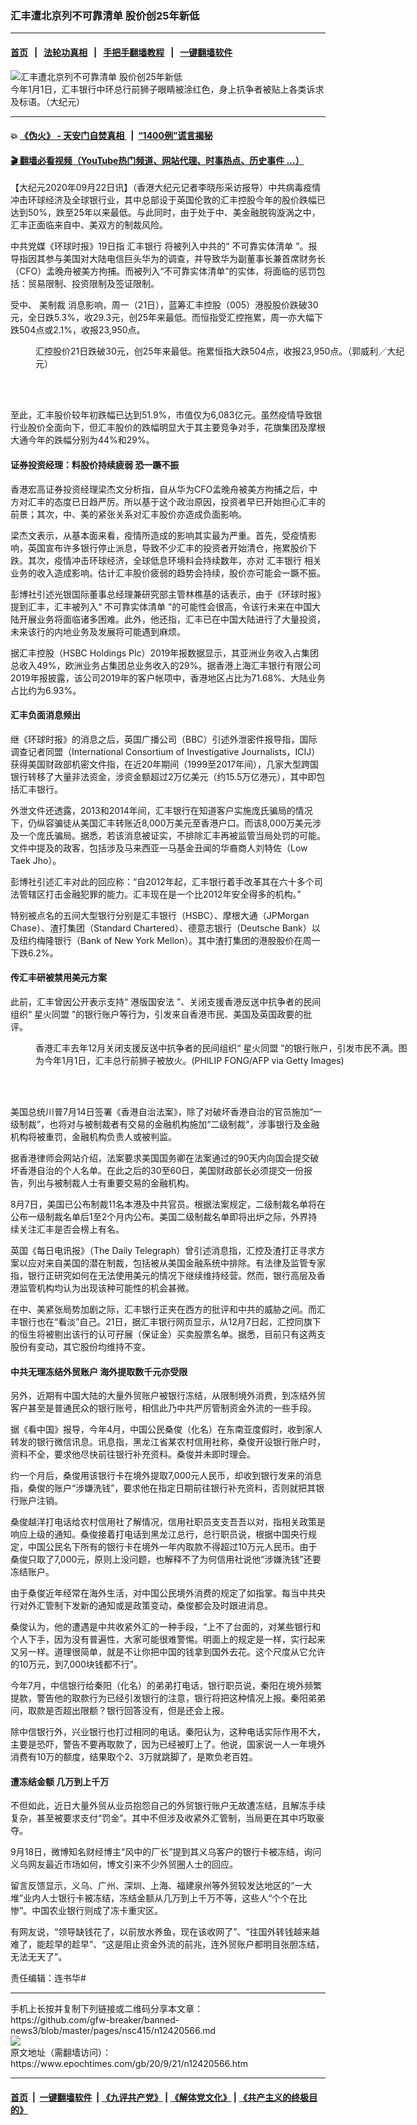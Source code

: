 ### 汇丰遭北京列不可靠清单 股价创25年新低
------------------------

#### [首页](https://github.com/gfw-breaker/banned-news3/blob/master/README.md) &nbsp;&nbsp;|&nbsp;&nbsp; [法轮功真相](https://github.com/begood0513/basic/blob/master/README.md)  &nbsp;&nbsp;|&nbsp;&nbsp; [手把手翻墙教程](https://github.com/gfw-breaker/guides/wiki)  &nbsp;&nbsp;|&nbsp;&nbsp; [一键翻墙软件](https://github.com/gfw-breaker/nogfw/blob/master/README.md)  



<div><img alt="汇丰遭北京列不可靠清单 股价创25年新低" class="attachment-djy_600_400 size-djy_600_400 wp-post-image" src="https://i.epochtimes.com/assets/uploads/2020/09/Z_XbEvzkecyUd48b_cut-600x400.jpg"/>
<div class="caption">
 今年1月1日，汇丰银行中环总行前狮子眼睛被涂红色，身上抗争者被贴上各类诉求及标语。（大纪元）
</div></div><hr/>

#### 💥 [《伪火》 - 天安门自焚真相 ](http://158.247.195.190:10000/videos/blog/weihuo.html)&nbsp; |&nbsp; [“1400例”谎言揭秘  ](http://158.247.195.190:10000/videos/blog/jiexi1400.html)

#### [ 🎬  翻墙必看视频（YouTube热门频道、网站代理、时事热点、历史事件 ...）](https://github.com/gfw-breaker/links/blob/master/banned.md)

<div><p>
 【大纪元2020年09月22日讯】（香港大纪元记者李晓彤采访报导）中共病毒疫情冲击环球经济及全球银行业，其中总部设于英国伦敦的汇丰控股今年的股价跌幅已达到50%，跌至25年以来最低。与此同时，由于处于中、美金融脱钩漩涡之中，汇丰正面临来自中、美双方的制裁风险。
</p>
<p>
 中共党媒《环球时报》19日指
 <ok href="https://www.epochtimes.com/gb/tag/%E6%B1%87%E4%B8%B0%E9%93%B6%E8%A1%8C.html">
  汇丰银行
 </ok>
 将被列入中共的“
 <ok href="https://www.epochtimes.com/gb/tag/%E4%B8%8D%E5%8F%AF%E9%9D%A0%E5%AE%9E%E4%BD%93%E6%B8%85%E5%8D%95.html">
  不可靠实体清单
 </ok>
 ”。报导指因其参与美国对大陆电信巨头华为的调查，并导致华为副董事长兼首席财务长（CFO）孟晚舟被美方拘捕。而被列入“不可靠实体清单”的实体，将面临的惩罚包括：贸易限制、投资限制及签证限制。
</p>
<p>
 受中、
 <ok href="https://www.epochtimes.com/gb/tag/%E7%BE%8E%E5%88%B6%E8%A3%81.html">
  美制裁
 </ok>
 消息影响，周一（21日），蓝筹汇丰控股（005）港股股价跌破30元，全日跌5.3%，收29.3元，创25年来最低。而恒指受汇控拖累，周一亦大幅下跌504点或2.1%，收报23,950点。
</p>
<figure class="wp-caption aligncenter" id="attachment_12420574" style="width: 600px">
 <ok href="https://i.epochtimes.com/assets/uploads/2020/09/5a928223429a451c99e913502aacda5c-e1600722624132.jpeg">
  <img alt="" class="size-large wp-image-12420574" src="https://i.epochtimes.com/assets/uploads/2020/09/5a928223429a451c99e913502aacda5c-600x450.jpeg"/>
 </ok>
 <br/><figcaption class="wp-caption-text">
  汇控股价21日跌破30元，创25年来最低。拖累恒指大跌504点，收报23,950点。（郭威利／大纪元）
 </figcaption><br/>
</figure><br/>
<p>
 至此，汇丰股价较年初跌幅已达到51.9%，市值仅为6,083亿元。虽然疫情导致银行业股价全面向下，但汇丰股价的跌幅明显大于其主要竞争对手，花旗集团及摩根大通今年的跌幅分别为44%和29%。
</p>
<h4>
 证券投资经理：料股价持续疲弱 恐一蹶不振
</h4>
<p>
 香港宏高证券投资经理梁杰文分析指，自从华为CFO孟晚舟被美方拘捕之后，中方对汇丰的态度已日趋严厉。所以基于这个政治原因，投资者早已开始担心汇丰的前景；其次，中、美的紧张关系对汇丰股价亦造成负面影响。
</p>
<p>
 梁杰文表示，从基本面来看，疫情所造成的影响其实最为严重。首先，受疫情影响，英国宣布许多银行停止派息，导致不少汇丰的投资者开始清仓，拖累股价下跌。其次，疫情冲击环球经济，全球低息环境料会持续数年，亦对
 <ok href="https://www.epochtimes.com/gb/tag/%E6%B1%87%E4%B8%B0%E9%93%B6%E8%A1%8C.html">
  汇丰银行
 </ok>
 相关业务的收入造成影响。估计汇丰股价疲弱的趋势会持续，股价亦可能会一蹶不振。
</p>
<p>
 彭博社引述光银国际董事总经理兼研究部主管林樵基的话表示，由于《环球时报》提到汇丰，汇丰被列入“
 <ok href="https://www.epochtimes.com/gb/tag/%E4%B8%8D%E5%8F%AF%E9%9D%A0%E5%AE%9E%E4%BD%93%E6%B8%85%E5%8D%95.html">
  不可靠实体清单
 </ok>
 ”的可能性会很高，令该行未来在中国大陆开展业务将面临诸多困难。此外，他还指，汇丰已在中国大陆进行了大量投资，未来该行的内地业务及发展将可能遇到麻烦。
</p>
<p>
 据汇丰控股（HSBC Holdings Plc）2019年报数据显示，其亚洲业务收入占集团总收入49%，欧洲业务占集团总业务收入的29%。据香港上海汇丰银行有限公司2019年报披露，该公司2019年的客户帐项中，香港地区占比为71.68%、大陆业务占比约为6.93%。
</p>
<h4>
 汇丰负面消息频出
</h4>
<p>
 继《环球时报》的消息之后，英国广播公司（BBC）引述外泄密件报导指，国际调查记者同盟（International Consortium of Investigative Journalists，ICIJ）获得美国财政部机密文件指，在近20年期间（1999至2017年间），几家大型跨国银行转移了大量非法资金，涉资金额超过2万亿美元（约15.5万亿港元），其中即包括汇丰银行。
</p>
<p>
 外泄文件还透露，2013和2014年间，汇丰银行在知道客户实施庞氏骗局的情况下，仍纵容骗徒从美国汇丰转账近8,000万美元至香港户口。而该8,000万美元涉及一个庞氏骗局。据悉，若该消息被证实，不排除汇丰再被监管当局处罚的可能。文件中提及的政客，包括涉及马来西亚一马基金丑闻的华裔商人刘特佐（Low Taek Jho）。
</p>
<p>
 彭博社引述汇丰对此的回应称：“自2012年起，汇丰银行着手改革其在六十多个司法管辖区打击金融犯罪的能力。汇丰现在是一个比2012年安全得多的机构。”
</p>
<p>
 特别被点名的五间大型银行分别是汇丰银行（HSBC）、摩根大通（JPMorgan Chase）、渣打集团（Standard Chartered）、德意志银行（Deutsche Bank）以及纽约梅隆银行（Bank of New York Mellon）。其中渣打集团的港股股价在周一下跌6.2%。
</p>
<h4>
 传汇丰研被禁用美元方案
</h4>
<p>
 此前，汇丰曾因公开表示支持“
 <ok href="https://www.epochtimes.com/gb/tag/%E6%B8%AF%E7%89%88%E5%9B%BD%E5%AE%89%E6%B3%95.html">
  港版国安法
 </ok>
 ”、关闭支援香港反送中抗争者的民间组织“
 <ok href="https://www.epochtimes.com/gb/tag/%E6%98%9F%E7%81%AB%E5%90%8C%E7%9B%9F.html">
  星火同盟
 </ok>
 ”的银行账户等行为，引发来自香港市民、美国及英国政要的批评。
</p>
<figure class="wp-caption aligncenter" id="attachment_12420576" style="width: 600px">
 <ok href="https://i.epochtimes.com/assets/uploads/2020/09/GettyImages-1191131364_light-e1600722704713.jpg">
  <img alt="" class="wp-image-12420576 size-large" src="https://i.epochtimes.com/assets/uploads/2020/09/GettyImages-1191131364_light-600x400.jpg"/>
 </ok>
 <br/><figcaption class="wp-caption-text">
  香港汇丰去年12月关闭支援反送中抗争者的民间组织“
  <ok href="https://www.epochtimes.com/gb/tag/%E6%98%9F%E7%81%AB%E5%90%8C%E7%9B%9F.html">
   星火同盟
  </ok>
  ”的银行账户，引发市民不满。图为今年1月1日，汇丰总行前狮子被放火。(PHILIP FONG/AFP via Getty Images)
 </figcaption><br/>
</figure><br/>
<p>
 美国总统川普7月14日签署《香港自治法案》，除了对破坏香港自治的官员施加“一级制裁”，也将对与被制裁者有交易的金融机构施加“二级制裁”，涉事银行及金融机构将被重罚，金融机构负责人或被判监。
</p>
<p>
 据香港律师会网站介绍，法案要求美国国务卿在法案通过的90天内向国会提交破坏香港自治的个人名单。在此之后的30至60日，美国财政部长必须提交一份报告，列出与被制裁人士有重要交易的金融机构。
</p>
<p>
 8月7日，美国已公布制裁11名本港及中共官员。根据法案规定，二级制裁名单将在公布一级制裁名单后1至2个月内公布。美国二级制裁名单即将出炉之际，外界持续关注汇丰是否会榜上有名。
</p>
<p>
 英国《每日电讯报》（The Daily Telegraph）曾引述消息指，汇控及渣打正寻求方案以应对来自美国的潜在制裁，包括被从美国金融系统中排除。有法律及监管专家指，银行正研究如何在无法使用美元的情况下继续维持经营。然而，银行高层及香港监管机构均认为出现该种可能性的机会甚微。
</p>
<p>
 在中、美紧张局势加剧之际，汇丰银行正夹在西方的批评和中共的威胁之间。而汇丰银行也在“看淡”自己。21日，据汇丰银行网页显示，从12月7日起，汇控同旗下的恒生将被剔出该行的认可孖展（保证金）买卖股票名单。据悉，目前只有这两支股份有变动，其它股份均维持不变。
</p>
<h4>
 中共无理冻结外贸账户 海外提取数千元亦受限
</h4>
<p>
 另外，近期有中国大陆的大量外贸账户被银行冻结，从限制境外消费，到冻结外贸客户甚至是普通民众的银行账号，相信此乃中共严厉管制资金外流的一些手段。
</p>
<p>
 据《看中国》报导，今年4月，中国公民桑俊（化名）在东南亚度假时，收到家人转发的银行微信讯息。讯息指，黑龙江省某农村信用社称，桑俊开设银行账户时，资料不全，要求他尽快前往银行补充资料。桑俊并未即时理会。
</p>
<p>
 约一个月后，桑俊用该银行卡在境外提取7,000元人民币，却收到银行发来的消息指，桑俊的账户“涉嫌洗钱”，要求他在指定日期前往银行补充资料，否则就把其银行账户注销。
</p>
<p>
 桑俊越洋打电话给农村信用社了解情况，信用社职员支支吾吾以对，指相关政策是响应上级的通知。桑俊接着打电话到黑龙江总行，总行职员说，根据中国央行规定，中国公民名下所有的银行卡在境外一年内取款不得超过10万元人民币。由于桑俊只取了7,000元，原则上没问题，也解释不了为何信用社说他“涉嫌洗钱”还要冻结账户。
</p>
<p>
 由于桑俊近年经常在海外生活，对中国公民境外消费的规定了如指掌。每当中共央行对外汇管制下发新的通知或是政策变动，桑俊都会及时跟进消息。
</p>
<p>
 桑俊认为，他的遭遇是中共收紧外汇的一种手段，“上不了台面的，对某些银行和个人下手，因为没有普遍性，大家可能很难警惕。明面上的规定是一样，实行起来又另一样。道理很简单，就是不让你把中国的钱拿到国外去花。这个尺度从它允许的10万元，到7,000块钱都不行”。
</p>
<p>
 今年7月，中信银行给秦阳（化名）的弟弟打电话，银行职员说，秦阳在境外频繁提款，警告他的取款行为已经引发银行的注意，银行将把这种情况上报。秦阳弟弟问，取款是否超出限额？银行回答没有，但是还会上报。
</p>
<p>
 除中信银行外，兴业银行也打过相同的电话。秦阳认为，这种电话实际作用不大，主要是恐吓，警告不要再取款了，因为已经被盯上了。他说，国家说一人一年境外消费有10万的额度，结果取个2、3万就跳脚了，是欺负老百姓。
</p>
<h4>
 遭冻结金额 几万到上千万
</h4>
<p>
 不但如此，近日大量外贸从业员抱怨自己的外贸银行账户无故遭冻结，且解冻手续复杂，甚至被要求支付“罚金”。其中不但涉及收紧外汇管制，当局更在其中巧取豪夺。
</p>
<p>
 9月18日，微博知名财经博主“风中的厂长”提到其义乌客户的银行卡被冻结，询问义乌网友最近市场如何，博文引来不少外贸圈人士的回应。
</p>
<p>
 留言反馈显示，义乌、广州、深圳、上海、福建泉州等外贸较发达地区的“一大堆”业内人士银行卡被冻结，冻结金额从几万到上千万不等，这些人“个个在比惨”。中国农业银行则成了冻卡重灾区。
</p>
<p>
 有网友说，“领导缺钱花了，以前放水养鱼，现在该收网了”、“往国外转钱越来越难了，能趁早的趁早”、“这是阻止资金外流的前兆，连外贸账户都明目张胆冻结，无法无天了”。
</p>
<p>
 责任编辑：连书华#
</p>
</div>
<hr/>
手机上长按并复制下列链接或二维码分享本文章：<br/>
https://github.com/gfw-breaker/banned-news3/blob/master/pages/nsc415/n12420566.md <br/>
<a href='https://github.com/gfw-breaker/banned-news3/blob/master/pages/nsc415/n12420566.md'><img src='https://github.com/gfw-breaker/banned-news3/blob/master/pages/nsc415/n12420566.md.png'/></a> <br/>
原文地址（需翻墙访问）：https://www.epochtimes.com/gb/20/9/21/n12420566.htm


------------------------
#### [首页](https://github.com/gfw-breaker/banned-news3/blob/master/README.md) &nbsp;|&nbsp; [一键翻墙软件](https://github.com/gfw-breaker/nogfw/blob/master/README.md) &nbsp;| [《九评共产党》](https://github.com/gfw-breaker/9ping.md/blob/master/README.md#九评之一评共产党是什么) | [《解体党文化》](https://github.com/gfw-breaker/jtdwh.md/blob/master/README.md) | [《共产主义的终极目的》](https://github.com/gfw-breaker/gczydzjmd.md/blob/master/README.md)


<img src='http://gfw-breaker.win/banned-news3/pages/nsc415/n12420566.md' width='0px' height='0px'/>